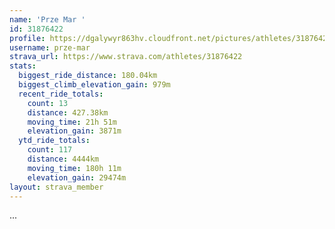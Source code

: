 ```yaml
---
name: 'Prze Mar '
id: 31876422
profile: https://dgalywyr863hv.cloudfront.net/pictures/athletes/31876422/22548952/4/large.jpg
username: prze-mar
strava_url: https://www.strava.com/athletes/31876422
stats:
  biggest_ride_distance: 180.04km
  biggest_climb_elevation_gain: 979m
  recent_ride_totals:
    count: 13
    distance: 427.38km
    moving_time: 21h 51m
    elevation_gain: 3871m
  ytd_ride_totals:
    count: 117
    distance: 4444km
    moving_time: 180h 11m
    elevation_gain: 29474m
layout: strava_member
--- 
```

...
